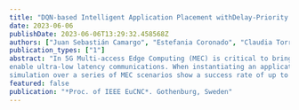 ```yaml
---
title: "DQN-based Intelligent Application Placement withDelay-Priority in Multi MEC Systems"
date: 2023-06-06
publishDate: 2023-06-06T13:29:32.458568Z
authors: ["Juan Sebastián Camargo", "Estefania Coronado", "Claudia Torres-Pérez", "Javier Palomares", "Shuaib Siddiqui"]
publication_types: ["1"]
abstract: "In 5G Multi-access Edge Computing (MEC) is critical to bring computing and processing closer to users and
enable ultra-low latency communications. When instantiating an application, selecting the MEC host that minimizes the latency but still fulfills the application’s requirements is critical. However, as future 6G networks are expected to become even more geo-distributed, and handled by multiple levels of management entities, this labor becomes extremely difficult and Machine Learning (ML) is meant to be a native part of this process. In this context, we propose a Reinforcement Learning model that selects the best possible host to instantiate a MEC application, looking to minimize the end-to-end delay while fulfilling the application requirements. The proposed ML method uses Deep Q-Learning through several stages of environment state, taking an action and rewarding the model when it chooses correctly and penalizing it otherwise. By modifying the reward incentives, we have successfully trained a model that chooses the best host possible delay-wise on a multi-level orchestration scenario, while meeting the applications’ requirements. The results obtained via
simulation over a series of MEC scenarios show a success rate of up to 96%, optimizing the delay in the long term."
featured: false
publication: "*Proc. of IEEE EuCNC*. Gothenburg, Sweden"
---
```



